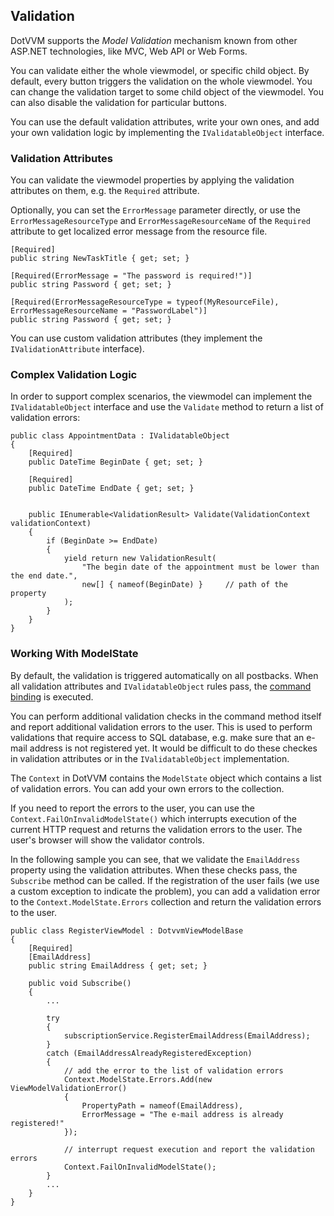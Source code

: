 ## Validation

DotVVM supports the _Model Validation_ mechanism known from other ASP.NET technologies, like MVC, Web API or Web Forms. 

You can validate either the whole viewmodel, or specific child object. By default, every button triggers the validation on the whole viewmodel. You can change the validation target to some child object of the viewmodel. You can also disable the validation for particular buttons.

You can use the default validation attributes, write your own ones, and add your own validation logic by implementing the `IValidatableObject` interface.

### Validation Attributes

You can validate the viewmodel properties by applying the validation attributes on them, e.g. the `Required` attribute.

Optionally, you can set the `ErrorMessage` parameter directly, or use the `ErrorMessageResourceType` and `ErrorMessageResourceName` of the `Required` attribute to get localized error message from the resource file.

```CSHARP
[Required]
public string NewTaskTitle { get; set; }

[Required(ErrorMessage = "The password is required!")]
public string Password { get; set; }

[Required(ErrorMessageResourceType = typeof(MyResourceFile), ErrorMessageResourceName = "PasswordLabel")]
public string Password { get; set; }
```

You can use custom validation attributes (they implement the `IValidationAttribute` interface).

### Complex Validation Logic

In order to support complex scenarios, the viewmodel can implement the `IValidatableObject` interface and use the `Validate` method to return a list of validation errors:

```CSHARP
public class AppointmentData : IValidatableObject
{
    [Required]
    public DateTime BeginDate { get; set; }

    [Required]
    public DateTime EndDate { get; set; }

    
    public IEnumerable<ValidationResult> Validate(ValidationContext validationContext)
    {
        if (BeginDate >= EndDate)
        {
            yield return new ValidationResult(
                "The begin date of the appointment must be lower than the end date.",
                new[] { nameof(BeginDate) }     // path of the property
            );
        }
    }
}
```

### Working With ModelState

By default, the validation is triggered automatically on all postbacks. When all validation attributes and `IValidatableObject` rules pass, the [command binding](/docs/tutorials/basics-command-binding/{branch}) is executed.

You can perform additional validation checks in the command method itself and report additional validation errors to the user. 
This is used to perform validations that require access to SQL database, e.g. make sure that an e-mail address is not registered yet. 
It would be difficult to do these checkes in validation attributes or in the `IValidatableObject` implementation.

The `Context` in DotVVM contains the `ModelState` object which contains a list of validation errors. You can add your own errors to the collection.

If you need to report the errors to the user, you can use the `Context.FailOnInvalidModelState()` which interrupts execution of the current HTTP request and returns the validation errors to the user. The user's browser will show the validator controls.

In the following sample you can see, that we validate the `EmailAddress` property using the validation attributes. When these checks pass, the `Subscribe` method can be called. If the registration of the user fails (we use a custom exception to indicate the problem), you can add a validation error to the `Context.ModelState.Errors` collection and return the validation errors to the user.

```CSHARP
public class RegisterViewModel : DotvvmViewModelBase 
{
    [Required]
    [EmailAddress]
    public string EmailAddress { get; set; }

    public void Subscribe() 
    {
        ...

        try 
        {
            subscriptionService.RegisterEmailAddress(EmailAddress);
        }
        catch (EmailAddressAlreadyRegisteredException) 
        {
            // add the error to the list of validation errors
            Context.ModelState.Errors.Add(new ViewModelValidationError() 
            {
                PropertyPath = nameof(EmailAddress),
                ErrorMessage = "The e-mail address is already registered!"
            });

            // interrupt request execution and report the validation errors
            Context.FailOnInvalidModelState();
        }
        ...
    }
}
```
